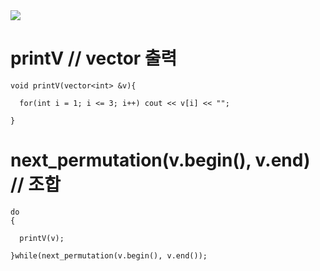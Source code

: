 
<img src="https://capsule-render.vercel.app/api?type=waving&transparent&color=E5E5CB&height=200&section=header&text=Algorithm_Study&fontSize=90&fontColor=65647C" />



# printV // vector 출력

    void printV(vector<int> &v){

      for(int i = 1; i <= 3; i++) cout << v[i] << "";

    }


# next_permutation(v.begin(), v.end) // 조합

    do
    {
    
      printV(v);
      
    }while(next_permutation(v.begin(), v.end());
